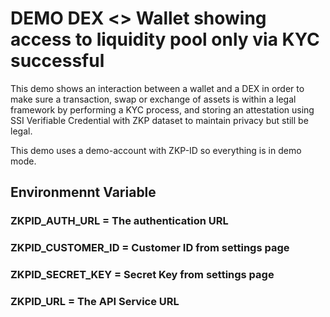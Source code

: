 # DEMO DEX <> Wallet showing access to liquidity pool only via KYC successful

This demo shows an interaction between a wallet and a DEX in order to make sure 
a transaction, swap or exchange of assets is within a legal framework by performing
a KYC process, and storing an attestation using SSI Verifiable Credential with ZKP dataset 
to maintain privacy but still be legal.

This demo uses a demo-account with ZKP-ID so everything is in demo mode.


## Environmennt Variable

### ZKPID_AUTH_URL = The authentication URL
### ZKPID_CUSTOMER_ID = Customer ID from settings page
### ZKPID_SECRET_KEY = Secret Key from settings page

### ZKPID_URL = The API Service URL
